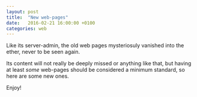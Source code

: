 ```yaml
---
layout: post
title:  "New web-pages"
date:   2016-02-21 16:00:00 +0100
categories: web
---
```


Like its server-admin, the old web pages mysteriosuly vanished into the ether,
never to be seen again.

Its content will not really be deeply missed or anything like that, but having
at least *some* web-pages should be considered a minimum standard, so here are some
new ones.

Enjoy!
